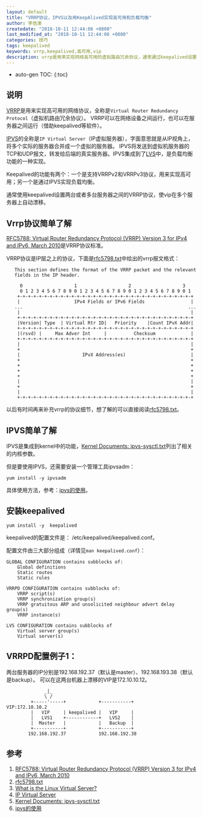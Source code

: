 ```yaml
---
layout: default
title: "VRRP协议，IPVS以及用KeepAlived实现高可用和负载均衡"
author: 李佶澳
createdate: "2018-10-11 12:44:06 +0800"
last_modified_at: "2018-10-11 12:44:06 +0800"
categories: 技巧
tags: keepalived
keywords: vrrp,keepalived,高可用,vip
description: vrrp是用来实现网络高可用的虚拟路由冗余协议，通常通过keepalived设置
---
```


* auto-gen TOC:
{:toc}

## 说明

[VRRP][1]是用来实现高可用的网络协议，全称是`Virtual Router Redundancy Protocol`（虚拟机路由冗余协议）。
VRRP可以在网络设备之间运行，也可以在服务器之间运行（借助keepalived等软件）。

[IPVS][4]的全称是`IP Virtual Server`（IP虚拟服务器），字面意思就是从IP视角上，将多个实际的服务器合并成一个虚拟的服务器。
IPVS将发送到虚拟机服务器的TCP和UDP报文，转发给后端的真实服务器。IPVS集成到了[LVS][3]中，是负载均衡功能的一种实现。

Keepalived的功能有两个：一个是支持VRRPv2和VRRPv3协议，用来实现高可用；另一个是通过IPVS实现负载均衡。

通常使用keepalived设置两台或者多台服务器之间的VRRP协议，使vip在多个服务器上自动漂移。

## Vrrp协议简单了解

[RFC5788: Virtual Router Redundancy Protocol (VRRP) Version 3 for IPv4 and IPv6, March 2010][1]是VRRP协议标准。

VRRP协议是IP层之上的协议，下面是[rfc5798.txt][2]中给出的vrrp报文格式：

	   This section defines the format of the VRRP packet and the relevant
	   fields in the IP header.
	
	     0                   1                   2                   3
	     0 1 2 3 4 5 6 7 8 9 0 1 2 3 4 5 6 7 8 9 0 1 2 3 4 5 6 7 8 9 0 1
	    +-+-+-+-+-+-+-+-+-+-+-+-+-+-+-+-+-+-+-+-+-+-+-+-+-+-+-+-+-+-+-+-+
	    |                    IPv4 Fields or IPv6 Fields                 |
	   ...                                                             ...
	    |                                                               |
	    +-+-+-+-+-+-+-+-+-+-+-+-+-+-+-+-+-+-+-+-+-+-+-+-+-+-+-+-+-+-+-+-+
	    |Version| Type  | Virtual Rtr ID|   Priority    |Count IPvX Addr|
	    +-+-+-+-+-+-+-+-+-+-+-+-+-+-+-+-+-+-+-+-+-+-+-+-+-+-+-+-+-+-+-+-+
	    |(rsvd) |     Max Adver Int     |          Checksum             |
	    +-+-+-+-+-+-+-+-+-+-+-+-+-+-+-+-+-+-+-+-+-+-+-+-+-+-+-+-+-+-+-+-+
	    |                                                               |
	    +                                                               +
	    |                       IPvX Address(es)                        |
	    +                                                               +
	    +                                                               +
	    +                                                               +
	    +                                                               +
	    |                                                               |
	    +                                                               +
	    |                                                               |
	    +-+-+-+-+-+-+-+-+-+-+-+-+-+-+-+-+-+-+-+-+-+-+-+-+-+-+-+-+-+-+-+-+

以后有时间再来补充vrrp的协议细节，想了解的可以直接阅读[rfc5798.txt][2]。

## IPVS简单了解

IPVS是集成到kernel中的功能，[Kernel Documents: ipvs-sysctl.txt][5]列出了相关的内核参数。

但是要使用IPVS，还需要安装一个管理工具ipvsadm：

	yum install -y ipvsadm

具体使用方法，参考：[ipvs的使用][6]。

## 安装keepalived

	yum install -y  keepalived

keepalived的配置文件是： /etc/keepalived/keepalived.conf。

配置文件由三大部分组成（详情见`man keepalived.conf`）：

	GLOBAL CONFIGURATION contains subblocks of:
	    Global definitions
	    Static routes
	    Static rules
	
	VRRPD CONFIGURATION contains subblocks of:
	    VRRP script(s)
	    VRRP synchronization group(s)
	    VRRP gratuitous ARP and unsolicited neighbour advert delay group(s) 
	    VRRP instance(s)
	
	LVS CONFIGURATION contains subblocks of
	    Virtual server group(s)
	    Virtual server(s)

## VRRPD配置例子1：

两台服务器的IP分别是192.168.192.37（默认是master）、192.168.193.38（默认是backup）。
可以在这两台机器上漂移的VIP是172.10.10.12。

                  _|_
                  \ /
             +-----'-----+            +-----------+         VIP:172.10.10.2
             |   VIP     | keepalived |   VIP     |
             |   LVS1    +------------+   LVS2    |
             |  Master   |            |   Backup  |
             +-----------+            +-----------+
            192.168.192.37            192.168.192.38

## 参考

1. [RFC5788: Virtual Router Redundancy Protocol (VRRP) Version 3 for IPv4 and IPv6, March 2010][1]
2. [rfc5798.txt][2]
3. [What is the Linux Virtual Server?][3]
4. [IP Virtual Server][4]
5. [Kernel Documents: ipvs-sysctl.txt][5]
6. [ipvs的使用][6]

[1]: https://www.rfc-editor.org/info/rfc5798 "RFC5788: Virtual Router Redundancy Protocol (VRRP) Version 3 for IPv4 and IPv6, March 2010"
[2]: https://www.rfc-editor.org/rfc/rfc5798.txt  "rfc5798.txt"
[3]: http://www.linuxvirtualserver.org/ "What is the Linux Virtual Server?"
[4]: https://en.wikipedia.org/wiki/IP_Virtual_Server "IP Virtual Server"
[5]: https://github.com/torvalds/linux/blob/master/Documentation/networking/ipvs-sysctl.txt "Kernel Documents: ipvs-sysctl.txt"
[6]: https://www.lijiaocn.com/%E6%8A%80%E5%B7%A7/2018/02/01/ipvs-usage.html "ipvs的使用"
